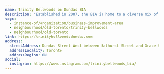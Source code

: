 ```yaml
---
name: Trinity Bellwoods on Dundas BIA
description: "Established in 2007, the BIA is home to a diverse mix of small businesses with highly independent, refined visions. The area is represented by a mix of cafes, restaurants, bars, and banks that meet local needs. Nestled between Trinity Bellwoods Park and busy Bathurst Street, the neighbourhood retains an original, small street ambiance combined with a pioneering spirit."
tags:
  - instance-of/organization/business-improvement-area
  - neighbourhood/old-toronto/trinity-bellwoods
  - neighbourhood/old-toronto
link: https://trinitybellwoodsdundas.com
address:
  streetAddress: Dundas Street West between Bathurst Street and Grace Street
  addressLocality: Toronto
  addressRegion: ON
social:
  instagram: https://www.instagram.com/trinitybellwoods_bia/
---
```

